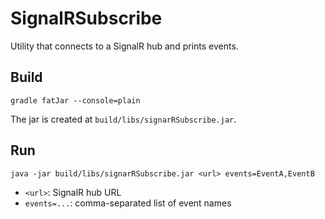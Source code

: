 # SignalRSubscribe

Utility that connects to a SignalR hub and prints events.

## Build
```
gradle fatJar --console=plain
```
The jar is created at `build/libs/signarRSubscribe.jar`.

## Run
```
java -jar build/libs/signarRSubscribe.jar <url> events=EventA,EventB
```
- `<url>`: SignalR hub URL
- `events=...`: comma-separated list of event names
